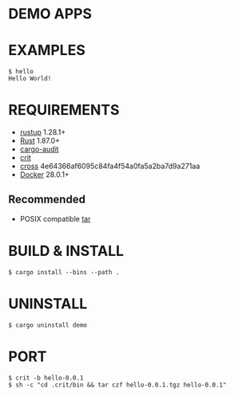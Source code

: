 # DEMO APPS

# EXAMPLES

```console
$ hello
Hello World!
```

# REQUIREMENTS

* [rustup](https://rustup.rs/) 1.28.1+
* [Rust](https://www.rust-lang.org/en-US/) 1.87.0+
* [cargo-audit](https://crates.io/crates/cargo-audit)
* [crit](https://github.com/mcandre/crit)
* [cross](https://crates.io/crates/cross) 4e64366af6095c84fa4f54a0fa5a2ba7d9a271aa
* [Docker](https://www.docker.com/) 28.0.1+

## Recommended

* POSIX compatible [tar](https://pubs.opengroup.org/onlinepubs/7908799/xcu/tar.html)

# BUILD & INSTALL

```console
$ cargo install --bins --path .
```

# UNINSTALL

```console
$ cargo uninstall demo
```

# PORT

```console
$ crit -b hello-0.0.1
$ sh -c "cd .crit/bin && tar czf hello-0.0.1.tgz hello-0.0.1"
```
